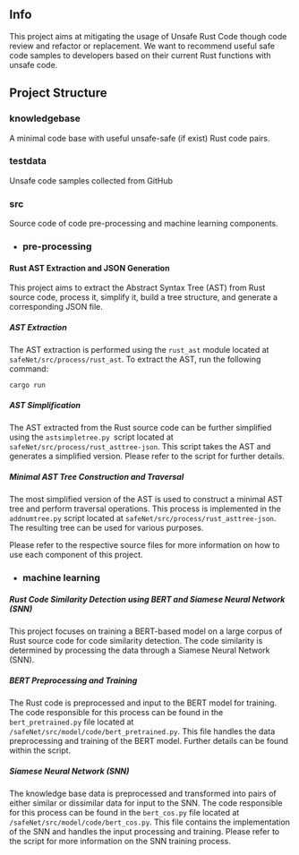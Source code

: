 ## Info
 
This project aims at mitigating the usage of Unsafe Rust Code though code review and refactor or replacement. We want to recommend useful safe code samples to developers based on their current Rust functions with unsafe code.

## Project Structure
### knowledgebase
A minimal code base with useful unsafe-safe (if exist) Rust code pairs.

### testdata
Unsafe code samples collected from GitHub

### src
Source code of code pre-processing and machine learning components.

- ### pre-processing
####  Rust AST Extraction and JSON Generation

This project aims to extract the Abstract Syntax Tree (AST) from Rust source code, process it, simplify it, build a tree structure, and generate a corresponding JSON file.

#####  AST Extraction

The AST extraction is performed using the `rust_ast` module located at `safeNet/src/process/rust_ast`. To extract the AST, run the following command:

```shell
cargo run
```
#####  AST Simplification
The AST extracted from the Rust source code can be further simplified using the `astsimpletree.py `script located at `safeNet/src/process/rust_asttree-json`. This script takes the AST and generates a simplified version. Please refer to the script for further details.

#####  Minimal AST Tree Construction and Traversal
The most simplified version of the AST is used to construct a minimal AST tree and perform traversal operations. This process is implemented in the `addnumtree.py` script located at `safeNet/src/process/rust_asttree-json`. The resulting tree can be used for various purposes.

Please refer to the respective source files for more information on how to use each component of this project.


- ### machine learning 


##### Rust Code Similarity Detection using BERT and Siamese Neural Network (SNN)

This project focuses on training a BERT-based model on a large corpus of Rust source code for code similarity detection. The code similarity is determined by processing the data through a Siamese Neural Network (SNN).


##### BERT Preprocessing and Training

The Rust code is preprocessed and input to the BERT model for training. The code responsible for this process can be found in the `bert_pretrained.py` file located at `/safeNet/src/model/code/bert_pretrained.py`. This file handles the data preprocessing and training of the BERT model. Further details can be found within the script.

##### Siamese Neural Network (SNN)

The knowledge base data is preprocessed and transformed into pairs of either similar or dissimilar data for input to the SNN. The code responsible for this process can be found in the `bert_cos.py` file located at `/safeNet/src/model/code/bert_cos.py`. This file contains the implementation of the SNN and handles the input processing and training. Please refer to the script for more information on the SNN training process.


